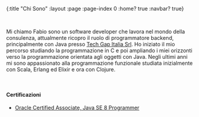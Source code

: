 {:title "Chi Sono"
 :layout :page
 :page-index 0
 :home? true
 :navbar? true}

<br/>

Mi chiamo Fabio sono un software developer che lavora nel mondo della consulenza, attualmente ricopro il ruolo di
programmatore backend, principalmente con Java presso [Tech Gap Italia Srl](https://www.techgap.it/).
Ho iniziato il mio percorso studiando la programmazione in C e poi ampliando i miei orizzonti verso la programmazione
orientata agli oggetti con Java.
Negli ultimi anni mi sono appassionato alla programmazione funzionale studiata inizialmente con Scala, Erlang ed Elixir e ora con Clojure.

<br/>

#### Certificazioni

- [Oracle Certified Associate, Java SE 8 Programmer](https://www.youracclaim.com/badges/10e8b018-af55-4c4f-b2e4-83e50cf8bafe/linked_in_profile)
